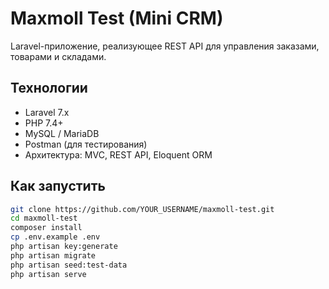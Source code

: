 #  Maxmoll Test (Mini CRM)

Laravel-приложение, реализующее REST API для управления заказами, товарами и складами.

## Технологии
- Laravel 7.x
- PHP 7.4+
- MySQL / MariaDB
- Postman (для тестирования)
- Архитектура: MVC, REST API, Eloquent ORM

## Как запустить

```bash
git clone https://github.com/YOUR_USERNAME/maxmoll-test.git
cd maxmoll-test
composer install
cp .env.example .env
php artisan key:generate
php artisan migrate
php artisan seed:test-data
php artisan serve
